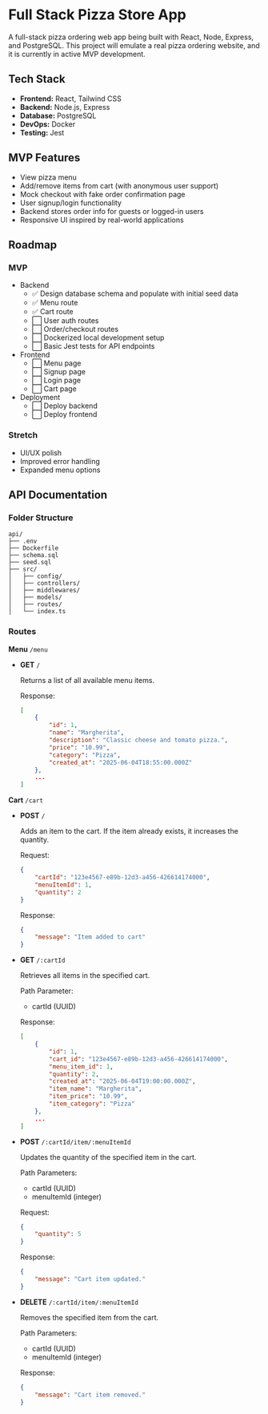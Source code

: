 # Full Stack Pizza Store App

A full-stack pizza ordering web app being built with React, Node, Express, and PostgreSQL. This project will emulate a real pizza ordering website, and it is currently in active MVP development.

## Tech Stack

-   **Frontend:** React, Tailwind CSS
-   **Backend:** Node.js, Express
-   **Database:** PostgreSQL
-   **DevOps:** Docker
-   **Testing:** Jest

## MVP Features

-   View pizza menu
-   Add/remove items from cart (with anonymous user support)
-   Mock checkout with fake order confirmation page
-   User signup/login functionality
-   Backend stores order info for guests or logged-in users
-   Responsive UI inspired by real-world applications

## Roadmap

### MVP

-   Backend
    -   ✅ Design database schema and populate with initial seed data
    -   ✅ Menu route
    -   ✅ Cart route
    -   ⬜ User auth routes
    -   ⬜ Order/checkout routes
    -   ⬜ Dockerized local development setup
    -   ⬜ Basic Jest tests for API endpoints
-   Frontend
    -   ⬜ Menu page
    -   ⬜ Signup page
    -   ⬜ Login page
    -   ⬜ Cart page
-   Deployment
    -   ⬜ Deploy backend
    -   ⬜ Deploy frontend

### Stretch

-   UI/UX polish
-   Improved error handling
-   Expanded menu options

## API Documentation

### Folder Structure

```
api/
├── .env
├── Dockerfile
├── schema.sql
├── seed.sql
├── src/
│   ├── config/
│   ├── controllers/
│   ├── middlewares/
│   ├── models/
│   ├── routes/
│   └── index.ts
```

### Routes

**Menu** `/menu`

- **GET** `/`

	Returns a list of all available menu items.

	Response:

	```json
	[
		{
			"id": 1,
			"name": "Margherita",
			"description": "Classic cheese and tomato pizza.",
			"price": "10.99",
			"category": "Pizza",
			"created_at": "2025-06-04T18:55:00.000Z"
		},
		...
	]
	```

**Cart** `/cart`

- **POST** `/`

	Adds an item to the cart. If the item already exists, it increases the quantity.

	Request:

	```json
	{
		"cartId": "123e4567-e89b-12d3-a456-426614174000",
		"menuItemId": 1,
		"quantity": 2
	}
	```

	Response:
	```json
	{
  		"message": "Item added to cart"
	}
	```

- **GET** `/:cartId`

	Retrieves all items in the specified cart.

	Path Parameter:

	- cartId (UUID)

	Response:

	```json
	[
		{
			"id": 1,
			"cart_id": "123e4567-e89b-12d3-a456-426614174000",
			"menu_item_id": 1,
			"quantity": 2,
			"created_at": "2025-06-04T19:00:00.000Z",
			"item_name": "Margherita",
			"item_price": "10.99",
			"item_category": "Pizza"
		},
		...
	]
	```

- **POST** `/:cartId/item/:menuItemId`

	Updates the quantity of the specified item in the cart.

	Path Parameters:

	- cartId (UUID)
	- menuItemId (integer)

	Request:

	```json
	{
		"quantity": 5
	}
	```

	Response:

	```json
	{
  		"message": "Cart item updated."
	}
	```

- **DELETE** `/:cartId/item/:menuItemId`

	Removes the specified item from the cart.

	Path Parameters:

	- cartId (UUID)
	- menuItemId (integer)

	Response:

	```json
	{
		"message": "Cart item removed."
	}
	```